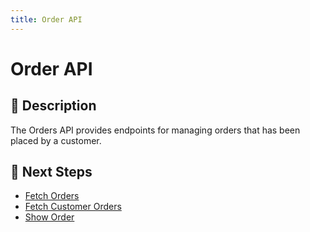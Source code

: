 ```yaml
---
title: Order API
---
```


# Order API

## 📌 Description
The Orders API provides endpoints for managing orders that has been placed by a customer.



## 🔗 Next Steps
- [Fetch Orders](./fetch-orders.md)
- [Fetch Customer Orders](./fetch-customer-orders.md)
- [Show Order](./show-order.md)